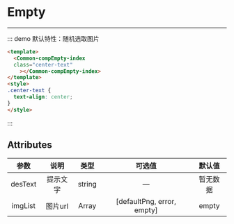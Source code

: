 # Empty
---
::: demo 默认特性：随机选取图片
```html
<template>
  <Common-compEmpty-index
  class="center-text"
    ></Common-compEmpty-index>
</template>
<style>
.center-text { 
  text-align: center;
}
</style>
```
:::

## Attributes

|  参数   |   说明   |  类型  |           可选值           |  默认值  |
| :-----: | :------: | :----: | :------------------------: | :------: |
| desText | 提示文字 | string |             —              | 暂无数据 |
| imgList | 图片url  | Array  | [defaultPng, error, empty] |  empty   |